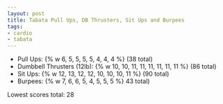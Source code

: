 ```yaml
---
layout: post
title: Tabata Pull Ups, DB Thrusters, Sit Ups and Burpees
tags:
- cardio
- tabata
---
```


- Pull Ups: {% w 6, 5, 5, 5, 5, 4, 4, 4 %} (38 total)
- Dumbbell Thrusters (12lb): {% w 10, 10, 11, 11, 11, 11, 11, 11 %} (86 total)
- Sit Ups: {% w 12, 13, 12, 12, 10, 10, 10, 11 %} (90 total)
- Burpees: {% w 7, 6, 6, 5, 4, 5, 5, 5 %} 43 total)

Lowest scores total: 28
